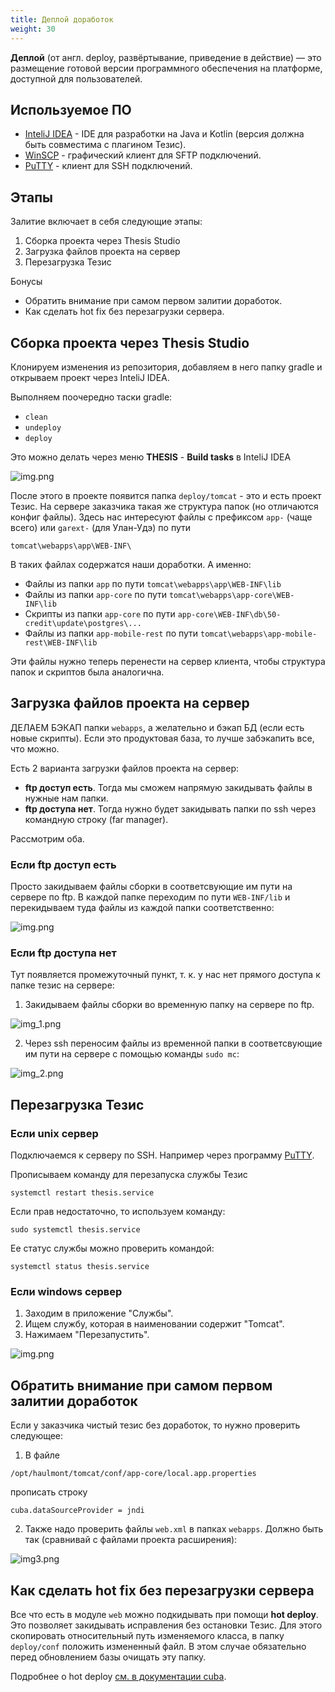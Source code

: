 ```yaml
---
title: Деплой доработок
weight: 30
---
```


**Деплой** (от англ. deploy, развёртывание, приведение в действие) — это размещение готовой версии программного обеспечения на платформе, доступной для пользователей.

## Используемое ПО

- [InteliJ IDEA](https://www.jetbrains.com/ru-ru/idea/) - IDE для разработки на Java и Kotlin (версия должна быть совместима с плагином Тезис).
- [WinSCP](https://winscp.net/eng/docs/lang:ru) - графический клиент для SFTP подключений.
- [PuTTY](https://putty.org.ru) - клиент для SSH подключений.

## Этапы

Залитие включает в себя следующие этапы:

1. Сборка проекта через Thesis Studio
2. Загрузка файлов проекта на сервер
3. Перезагрузка Тезис

Бонусы

- Обратить внимание при самом первом залитии доработок.
- Как сделать hot fix без перезагрузки сервера.


## Сборка проекта через Thesis Studio

Клонируем изменения из репозитория, добавляем в него папку gradle и открываем проект через InteliJ IDEA.

Выполняем поочередно таски gradle:

- `clean`
- `undeploy`
- `deploy`

Это можно делать через меню **THESIS** - **Build tasks** в InteliJ IDEA

![img.png](img/img_1.png)

После этого в проекте появится папка `deploy/tomcat` - это и есть проект Тезис. 
На сервере заказчика такая же структура папок (но отличаются конфиг файлы).
Здесь нас интересуют файлы с префиксом `app-` (чаще всего) 
или `garext-` (для Улан-Удэ) по пути

```
tomcat\webapps\app\WEB-INF\
```

В таких файлах содержатся наши доработки. А именно:
- Файлы из папки `app` по пути `tomcat\webapps\app\WEB-INF\lib`
- Файлы из папки `app-core` по пути `tomcat\webapps\app-core\WEB-INF\lib`
- Скрипты из папки `app-core` по пути `app-core\WEB-INF\db\50-credit\update\postgres\...`
- Файлы из папки `app-mobile-rest` по пути `tomcat\webapps\app-mobile-rest\WEB-INF\lib`

Эти файлы нужно теперь перенести на сервер клиента, чтобы структура папок и скриптов
была аналогична.

## Загрузка файлов проекта на сервер
ДЕЛАЕМ БЭКАП папки `webapps`, а желательно и бэкап БД (если есть новые скрипты). 
Если это продуктовая база, то лучше забэкапить все, что можно.

Есть 2 варианта загрузки файлов проекта на сервер:
- **ftp доступ есть**. Тогда мы сможем напрямую закидывать файлы в нужные нам папки.
- **ftp доступа нет**. Тогда нужно будет закидывать папки по ssh через командную строку (far manager).

Рассмотрим оба.
### Если ftp доступ есть
Просто закидываем файлы сборки в соответсвующие им пути на сервере по ftp.
В каждой папке переходим по пути `WEB-INF/lib` и перекидываем туда файлы из каждой папки соответственно:

![img.png](img/img_5.png)

### Если ftp доступа нет
Тут появляется промежуточный пункт, т. к. у нас нет прямого 
доступа к папке тезис на сервере:
1. Закидываем файлы сборки во временную папку на сервере по ftp.

![img_1.png](img/img_4.png)

2. Через ssh переносим файлы из временной папки 
 в соответсвующие им пути на сервере с помощью команды `sudo mc`:

![img_2.png](img/img_2.png)


## Перезагрузка Тезис
### Если unix сервер
Подключаемся к серверу по SSH. Например через программу [PuTTY](https://putty.org.ru).

Прописываем команду для перезапуска службы Тезис
```
systemctl restart thesis.service
```
Если прав недостаточно, то используем команду:
```
sudo systemctl thesis.service
```
Ее статус службы можно проверить командой:
```
systemctl status thesis.service
```


### Если windows сервер
1. Заходим в приложение "Службы".
2. Ищем службу, которая в наименовании содержит "Tomcat".
3. Нажимаем "Перезапустить".

![img.png](img/img.png)


## Обратить внимание при самом первом залитии доработок
Если у заказчика чистый тезис без доработок, то нужно проверить следующее:

1. В файле 
````
/opt/haulmont/tomcat/conf/app-core/local.app.properties
````
прописать строку 

```
cuba.dataSourceProvider = jndi
```

2. Также надо проверить файлы `web.xml` в папках `webapps`. 
Должно быть так (сравнивай с файлами проекта расширения):

![img3.png](img/img3.png)

## Как сделать hot fix без перезагрузки сервера

Все что есть в модуле `web` можно подкидывать при помощи **hot deploy**.
Это позволяет закидывать исправления без остановки Тезис.
Для этого скопировать относительный путь изменяемого класса,
в папку `deploy/conf` положить измененный файл.
В этом случае обязательно перед обновлением базы очищать эту папку.

Подробнее о hot deploy [см. в документации cuba](https://doc.cuba-platform.com/manual-6.10/hot_deploy.html).